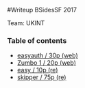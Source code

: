 #Writeup BSidesSF 2017

Team: UKINT

### Table of contents

* [easyauth / 30p (web)](easyauth)
* [Zumbo 1 / 20p (web)](zumbo1)
* [easy / 10p (re)](easy)
* [skipper / 75p (re)](skipper)